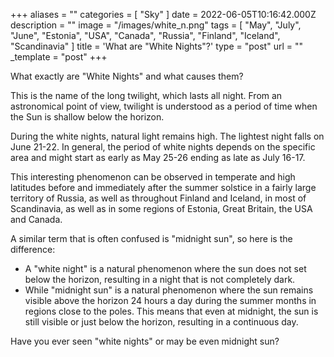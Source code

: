 +++
aliases = ""
categories = [ "Sky" ]
date = 2022-06-05T10:16:42.000Z
description = ""
image = "/images/white_n.png"
tags = [
  "May",
  "July",
  "June",
  "Estonia",
  "USA",
  "Canada",
  "Russia",
  "Finland",
  "Iceland",
  "Scandinavia"
]
title = 'What are "White Nights"?'
type = "post"
url = ""
_template = "post"
+++

What exactly are "White Nights" and what causes them?

This is the name of the long twilight, which lasts all night. From an astronomical point of view, twilight is understood as a period of time when the Sun is shallow below the horizon.

During the white nights, natural light remains high. The lightest night falls on June 21-22. In general, the period of white nights depends on the specific area and might start as early as May 25-26 ending as late as July 16-17.

This interesting phenomenon can be observed in temperate and high latitudes before and immediately after the summer solstice in a fairly large territory of Russia, as well as throughout Finland and Iceland, in most of Scandinavia, as well as in some regions of Estonia, Great Britain, the USA and Canada.

A similar term that is often confused is "midnight sun", so here is the difference: 

* A "white night" is a natural phenomenon where the sun does not set below the horizon, resulting in a night that is not completely dark. 
* While "midnight sun" is a natural phenomenon where the sun remains visible above the horizon 24 hours a day during the summer months in regions close to the poles. This means that even at midnight, the sun is still visible or just below the horizon, resulting in a continuous day.

Have you ever seen "white nights" or may be even midnight sun?
